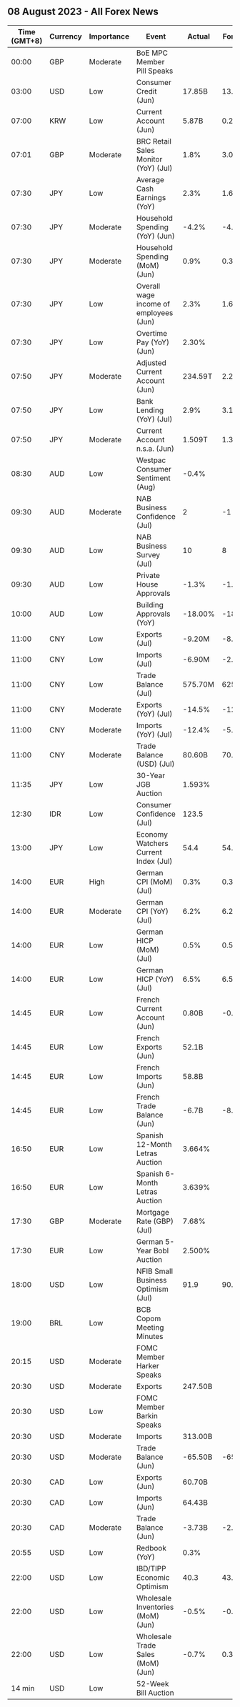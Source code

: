 ## 08 August 2023 - All Forex News

| Time (GMT+8) | Currency | Importance | Event | Actual | Forecast | Previous |
|------|----------|------------|-------|--------|----------|----------|
| 00:00 | GBP | Moderate | BoE MPC Member Pill Speaks |  |  |  |
| 03:00 | USD | Low | Consumer Credit (Jun) | 17.85B | 13.00B | 9.46B |
| 07:00 | KRW | Low | Current Account (Jun) | 5.87B | 0.26B | 1.93B |
| 07:01 | GBP | Moderate | BRC Retail Sales Monitor (YoY) (Jul) | 1.8% | 3.0% | 4.2% |
| 07:30 | JPY | Low | Average Cash Earnings (YoY) | 2.3% | 1.6% | 2.9% |
| 07:30 | JPY | Moderate | Household Spending (YoY) (Jun) | -4.2% | -4.1% | -4.0% |
| 07:30 | JPY | Moderate | Household Spending (MoM) (Jun) | 0.9% | 0.3% | -1.1% |
| 07:30 | JPY | Low | Overall wage income of employees (Jun) | 2.3% | 1.6% | 2.9% |
| 07:30 | JPY | Low | Overtime Pay (YoY) (Jun) | 2.30% |  | 0.50% |
| 07:50 | JPY | Moderate | Adjusted Current Account (Jun) | 234.59T | 2.24T | 1.70T |
| 07:50 | JPY | Low | Bank Lending (YoY) (Jul) | 2.9% | 3.1% | 3.1% |
| 07:50 | JPY | Moderate | Current Account n.s.a. (Jun) | 1.509T | 1.395T | 1.862T |
| 08:30 | AUD | Low | Westpac Consumer Sentiment (Aug) | -0.4% |  | 2.7% |
| 09:30 | AUD | Moderate | NAB Business Confidence (Jul) | 2 | -1 | -1 |
| 09:30 | AUD | Low | NAB Business Survey (Jul) | 10 | 8 | 10 |
| 09:30 | AUD | Low | Private House Approvals | -1.3% | -1.3% | 0.8% |
| 10:00 | AUD | Low | Building Approvals (YoY) | -18.00% | -18.00% | -9.80% |
| 11:00 | CNY | Low | Exports (Jul) | -9.20M | -8.90M | -8.30M |
| 11:00 | CNY | Low | Imports (Jul) | -6.90M | -2.50M | -2.60M |
| 11:00 | CNY | Low | Trade Balance (Jul) | 575.70M | 625.25M | 491.25M |
| 11:00 | CNY | Moderate | Exports (YoY) (Jul) | -14.5% | -12.5% | -12.4% |
| 11:00 | CNY | Moderate | Imports (YoY) (Jul) | -12.4% | -5.0% | -6.8% |
| 11:00 | CNY | Moderate | Trade Balance (USD) (Jul) | 80.60B | 70.60B | 70.62B |
| 11:35 | JPY | Low | 30-Year JGB Auction | 1.593% |  | 1.222% |
| 12:30 | IDR | Low | Consumer Confidence (Jul) | 123.5 |  | 127.1 |
| 13:00 | JPY | Low | Economy Watchers Current Index (Jul) | 54.4 | 54.5 | 53.6 |
| 14:00 | EUR | High | German CPI (MoM) (Jul) | 0.3% | 0.3% | 0.3% |
| 14:00 | EUR | Moderate | German CPI (YoY) (Jul) | 6.2% | 6.2% | 6.4% |
| 14:00 | EUR | Low | German HICP (MoM) (Jul) | 0.5% | 0.5% | 0.4% |
| 14:00 | EUR | Low | German HICP (YoY) (Jul) | 6.5% | 6.5% | 6.8% |
| 14:45 | EUR | Low | French Current Account (Jun) | 0.80B | -0.40B | -0.70B |
| 14:45 | EUR | Low | French Exports (Jun) | 52.1B |  | 52.7B |
| 14:45 | EUR | Low | French Imports (Jun) | 58.8B |  | 60.7B |
| 14:45 | EUR | Low | French Trade Balance (Jun) | -6.7B | -8.0B | -7.9B |
| 16:50 | EUR | Low | Spanish 12-Month Letras Auction | 3.664% |  | 3.775% |
| 16:50 | EUR | Low | Spanish 6-Month Letras Auction | 3.639% |  | 3.599% |
| 17:30 | GBP | Moderate | Mortgage Rate (GBP) (Jul) | 7.68% |  | 7.54% |
| 17:30 | EUR | Low | German 5-Year Bobl Auction | 2.500% |  | 2.710% |
| 18:00 | USD | Low | NFIB Small Business Optimism (Jul) | 91.9 | 90.6 | 91.0 |
| 19:00 | BRL | Low | BCB Copom Meeting Minutes |  |  |  |
| 20:15 | USD | Moderate | FOMC Member Harker Speaks |  |  |  |
| 20:30 | USD | Moderate | Exports | 247.50B |  | 247.10B |
| 20:30 | USD | Low | FOMC Member Barkin Speaks |  |  |  |
| 20:30 | USD | Moderate | Imports | 313.00B |  | 316.10B |
| 20:30 | USD | Moderate | Trade Balance (Jun) | -65.50B | -65.00B | -68.30B |
| 20:30 | CAD | Low | Exports (Jun) | 60.70B |  | 62.05B |
| 20:30 | CAD | Low | Imports (Jun) | 64.43B |  | 64.73B |
| 20:30 | CAD | Moderate | Trade Balance (Jun) | -3.73B | -2.90B | -2.68B |
| 20:55 | USD | Low | Redbook (YoY) | 0.3% |  | 0.1% |
| 22:00 | USD | Low | IBD/TIPP Economic Optimism | 40.3 | 43.0 | 41.3 |
| 22:00 | USD | Low | Wholesale Inventories (MoM) (Jun) | -0.5% | -0.3% | -0.3% |
| 22:00 | USD | Low | Wholesale Trade Sales (MoM) (Jun) | -0.7% | 0.3% | -0.5% |
| 14 min | USD | Low | 52-Week Bill Auction |  |  | 5.130% |
